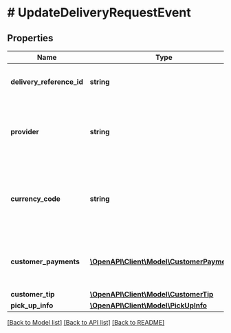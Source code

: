 # # UpdateDeliveryRequestEvent

## Properties

Name | Type | Description | Notes
------------ | ------------- | ------------- | -------------
**delivery_reference_id** | **string** | Generated delivery reference id. | [optional]
**provider** | **string** | the pre-configured fulfillment provider slug in the onboarding process. | [optional]
**currency_code** | **string** | The 3-letter currency code (ISO 4217) to use for all monetary values. | [optional]
**customer_payments** | [**\OpenAPI\Client\Model\CustomerPayment[]**](CustomerPayment.md) | Processed and collectible payments from the customer. | [optional]
**customer_tip** | [**\OpenAPI\Client\Model\CustomerTip**](CustomerTip.md) |  | [optional]
**pick_up_info** | [**\OpenAPI\Client\Model\PickUpInfo**](PickUpInfo.md) |  | [optional]

[[Back to Model list]](../../README.md#models) [[Back to API list]](../../README.md#endpoints) [[Back to README]](../../README.md)
